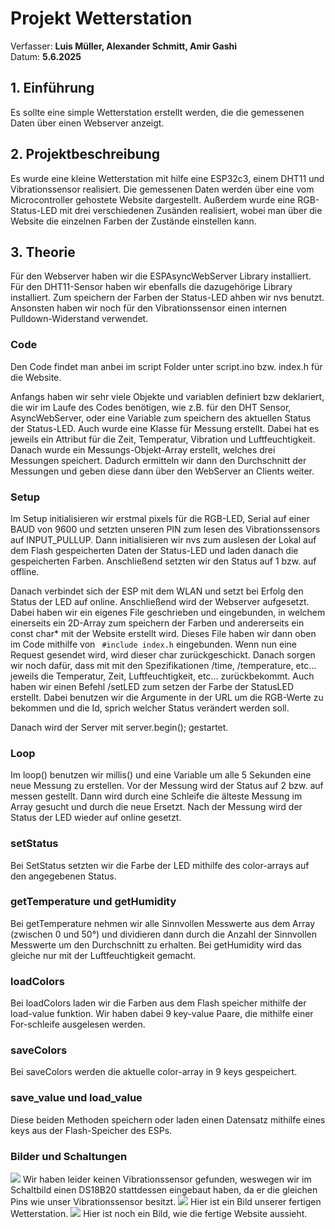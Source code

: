 # Projekt Wetterstation
Verfasser: **Luis Müller, Alexander Schmitt, Amir Gashi**  
Datum: **5.6.2025** 

## 1.  Einführung

Es sollte eine simple Wetterstation erstellt werden, die die gemessenen Daten über einen Webserver anzeigt. 

## 2.  Projektbeschreibung

Es wurde eine kleine Wetterstation mit hilfe eine ESP32c3, einem DHT11 und Vibrationssensor realisiert. Die gemessenen Daten werden über eine vom Microcontroller gehostete Website dargestellt. Außerdem wurde eine RGB-Status-LED mit drei verschiedenen Zusänden realisiert, wobei man über die Website die einzelnen Farben der Zustände einstellen kann. 

## 3.  Theorie
Für den Webserver haben wir die ESPAsyncWebServer Library installiert. Für den DHT11-Sensor haben wir ebenfalls die dazugehörige Library installiert. Zum speichern der Farben der Status-LED ahben wir nvs benutzt.
Ansonsten haben wir noch für den Vibrationssensor einen internen Pulldown-Widerstand verwendet.


### Code
Den Code findet man anbei im script Folder unter script.ino bzw. index.h für die Website.

Anfangs haben wir sehr viele Objekte und variablen definiert bzw deklariert, die wir im Laufe des Codes benötigen, wie z.B. für den DHT Sensor, AsyncWebServer, oder eine Variable zum speichern des aktuellen Status der Status-LED. Auch wurde eine Klasse für Messung erstellt. Dabei hat es jeweils ein Attribut für die Zeit, Temperatur, Vibration und Luftfeuchtigkeit. Danach wurde ein Messungs-Objekt-Array erstellt, welches drei Messungen speichert. Dadurch ermitteln wir dann den Durchschnitt der Messungen und geben diese dann über den WebServer an Clients weiter. 


### Setup
Im Setup initialisieren wir erstmal pixels für die RGB-LED, Serial auf einer BAUD von 9600 und setzten unseren PIN zum lesen des Vibrationssensors auf INPUT_PULLUP.
Dann initialisieren wir nvs zum auslesen der Lokal auf dem Flash gespeicherten Daten der Status-LED und laden danach die gespeicherten Farben. Anschließend setzten wir den Status auf 1 bzw. auf offline.

Danach verbindet sich der ESP mit dem WLAN und setzt bei Erfolg den Status der LED auf online. Anschließend wird der Webserver aufgesetzt. Dabei haben wir ein eigenes File geschrieben und eingebunden, in welchem einerseits ein 2D-Array zum speichern der Farben und andererseits ein const char* mit der Website erstellt wird. Dieses File haben wir dann oben im Code mithilfe von ``` #include index.h``` eingebunden. Wenn nun eine Request gesendet wird, wird dieser char zurückgeschickt.
Danach sorgen wir noch dafür, dass mit mit den Spezifikationen /time, /temperature, etc... jeweils die Temperatur, Zeit, Luftfeuchtigkeit, etc... zurückbekommt. Auch haben wir einen Befehl /setLED zum setzen der Farbe der StatusLED erstellt. Dabei benutzen wir die Argumente in der URL um die RGB-Werte zu bekommen und die Id, sprich welcher Status verändert werden soll.

Danach wird der Server mit server.begin(); gestartet.

### Loop
Im loop() benutzen wir millis() und eine Variable um alle 5 Sekunden eine neue Messung zu erstellen. Vor der Messung wird der Status auf 2 bzw. auf messen gestellt. Dann wird durch eine Schleife die älteste Messung im Array gesucht und durch die neue Ersetzt. Nach der Messung wird der Status der LED wieder auf online gesetzt.

### setStatus
Bei SetStatus setzten wir die Farbe der LED mithilfe des color-arrays auf den angegebenen Status.

### getTemperature und getHumidity
Bei getTemperature nehmen wir alle Sinnvollen Messwerte aus dem Array (zwischen 0 und 50°) und dividieren dann durch die Anzahl der Sinnvollen Messwerte um den Durchschnitt zu erhalten. Bei getHumidity wird das gleiche nur mit der Luftfeuchtigkeit gemacht.


### loadColors
Bei loadColors laden wir die Farben aus dem Flash speicher mithilfe der load-value funktion. Wir haben dabei 9 key-value Paare, die mithilfe einer For-schleife ausgelesen werden.

### saveColors
Bei saveColors werden die aktuelle color-array in 9 keys gespeichert.

### save_value und load_value
Diese beiden Methoden speichern oder laden einen Datensatz mithilfe eines keys aus der Flash-Speicher des ESPs.

### Bilder und Schaltungen
<image src="Bilder/schaltbild.jpg">
Wir haben leider keinen Vibrationssensor gefunden, weswegen wir im Schaltbild einen DS18B20 stattdessen eingebaut haben, da er die gleichen Pins wie unser Vibrationssensor besitzt. 

<image src="Bilder/Wetterstation.jpg">
Hier ist ein Bild unserer fertigen Wetterstation.
  
<image src="Bilder/website.jpg">
Hier ist noch ein Bild, wie die fertige Website aussieht.
